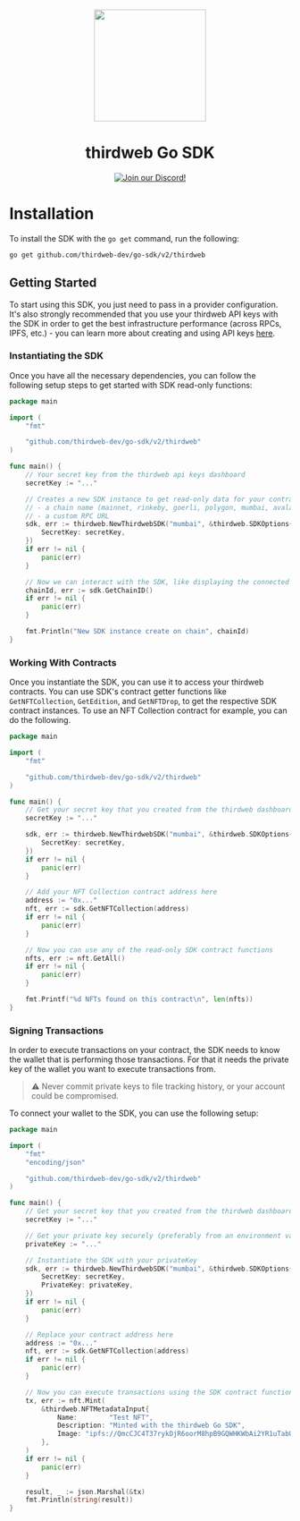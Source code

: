 <p align="center">
<br />
<a href="https://thirdweb.com"><img src="https://github.com/thirdweb-dev/typescript-sdk/blob/main/logo.svg?raw=true" width="200" alt=""/></a>
<br />
</p>
<h1 align="center">thirdweb Go SDK</h1>
<p align="center">
<a href="https://discord.gg/thirdweb"><img alt="Join our Discord!" src="https://img.shields.io/discord/834227967404146718.svg?color=7289da&label=discord&logo=discord&style=flat"/></a>
</p>

# Installation

To install the SDK with the `go get` command, run the following:

```bash
go get github.com/thirdweb-dev/go-sdk/v2/thirdweb
```

## Getting Started

To start using this SDK, you just need to pass in a provider configuration. It's also strongly recommended that you use your thirdweb API keys with the SDK in order to get the best infrastructure performance (across RPCs, IPFS, etc.) - you can learn more about creating and using API keys [here](https://portal.thirdweb.com/api-keys).

### Instantiating the SDK

Once you have all the necessary dependencies, you can follow the following setup steps to get started with SDK read-only functions:

```go
package main

import (
	"fmt"

	"github.com/thirdweb-dev/go-sdk/v2/thirdweb"
)

func main() {
	// Your secret key from the thirdweb api keys dashboard
	secretKey := "..."

	// Creates a new SDK instance to get read-only data for your contracts, you can pass:
	// - a chain name (mainnet, rinkeby, goerli, polygon, mumbai, avalanche, fantom)
	// - a custom RPC URL
	sdk, err := thirdweb.NewThirdwebSDK("mumbai", &thirdweb.SDKOptions{
		SecretKey: secretKey,
	})
	if err != nil {
		panic(err)
	}

	// Now we can interact with the SDK, like displaying the connected chain ID
	chainId, err := sdk.GetChainID()
	if err != nil {
		panic(err)
	}

	fmt.Println("New SDK instance create on chain", chainId)
}
```

### Working With Contracts

Once you instantiate the SDK, you can use it to access your thirdweb contracts. You can use SDK's contract getter functions like `GetNFTCollection`, `GetEdition`, and `GetNFTDrop`, to get the respective SDK contract instances. To use an NFT Collection contract for example, you can do the following.

```go
package main

import (
	"fmt"

	"github.com/thirdweb-dev/go-sdk/v2/thirdweb"
)

func main() {
	// Get your secret key that you created from the thirdweb dashboard
	secretKey := "..."

	sdk, err := thirdweb.NewThirdwebSDK("mumbai", &thirdweb.SDKOptions{
		SecretKey: secretKey,
	})
	if err != nil {
		panic(err)
	}

	// Add your NFT Collection contract address here
	address := "0x..."
	nft, err := sdk.GetNFTCollection(address)
	if err != nil {
		panic(err)
	}

	// Now you can use any of the read-only SDK contract functions
	nfts, err := nft.GetAll()
	if err != nil {
		panic(err)
	}

	fmt.Printf("%d NFTs found on this contract\n", len(nfts))
}
```

### Signing Transactions

In order to execute transactions on your contract, the SDK needs to know the wallet that is performing those transactions. For that it needs the private key of the wallet you want to execute transactions from.

> :warning: Never commit private keys to file tracking history, or your account could be compromised.

To connect your wallet to the SDK, you can use the following setup:

```go
package main

import (
	"fmt"
	"encoding/json"

	"github.com/thirdweb-dev/go-sdk/v2/thirdweb"
)

func main() {
	// Get your secret key that you created from the thirdweb dashboard
	secretKey := "..."

	// Get your private key securely (preferably from an environment variable)
	privateKey := "..."

	// Instantiate the SDK with your privateKey
	sdk, err := thirdweb.NewThirdwebSDK("mumbai", &thirdweb.SDKOptions{
		SecretKey: secretKey,
		PrivateKey: privateKey,
	})
	if err != nil {
		panic(err)
	}

	// Replace your contract address here
	address := "0x..."
	nft, err := sdk.GetNFTCollection(address)
	if err != nil {
		panic(err)
	}

	// Now you can execute transactions using the SDK contract functions
	tx, err := nft.Mint(
		&thirdweb.NFTMetadataInput{
			Name:        "Test NFT",
			Description: "Minted with the thirdweb Go SDK",
			Image: "ipfs://QmcCJC4T37rykDjR6oorM8hpB9GQWHKWbAi2YR1uTabUZu/0",
		},
	)
	if err != nil {
		panic(err)
	}

	result, _ := json.Marshal(&tx)
	fmt.Println(string(result))
}
```
